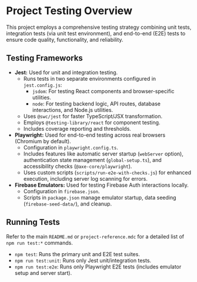# Project Testing Overview

This project employs a comprehensive testing strategy combining unit tests, integration tests (via unit test environment), and end-to-end (E2E) tests to ensure code quality, functionality, and reliability.

## Testing Frameworks

- **Jest:** Used for unit and integration testing.
  - Runs tests in two separate environments configured in `jest.config.js`:
    - `jsdom`: For testing React components and browser-specific utilities.
    - `node`: For testing backend logic, API routes, database interactions, and Node.js utilities.
  - Uses `@swc/jest` for faster TypeScript/JSX transformation.
  - Employs `@testing-library/react` for component testing.
  - Includes coverage reporting and thresholds.
- **Playwright:** Used for end-to-end testing across real browsers (Chromium by default).
  - Configuration in `playwright.config.ts`.
  - Includes features like automatic server startup (`webServer` option), authentication state management (`global-setup.ts`), and accessibility checks (`@axe-core/playwright`).
  - Uses custom scripts (`scripts/run-e2e-with-checks.js`) for enhanced execution, including server log scanning for errors.
- **Firebase Emulators:** Used for testing Firebase Auth interactions locally.
  - Configuration in `firebase.json`.
  - Scripts in `package.json` manage emulator startup, data seeding (`firebase-seed-data/`), and cleanup.

## Running Tests

Refer to the main `README.md` or `project-reference.mdc` for a detailed list of `npm run test:*` commands.

- `npm test`: Runs the primary unit and E2E test suites.
- `npm run test:unit`: Runs only Jest unit/integration tests.
- `npm run test:e2e`: Runs only Playwright E2E tests (includes emulator setup and server start).

